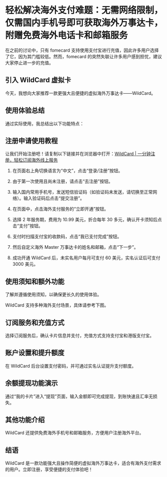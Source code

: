 # 轻松解决海外支付难题：无需网络限制，仅需国内手机号即可获取海外万事达卡，附赠免费海外电话卡和邮箱服务

在之前的讨论中，只有 fomecard 支持使用支付宝进行充值，因此许多用户选择了它，因为其门槛较低。然而，fomecard 的突然失联让许多用户感到担忧，建议大家停止进一步的充值。

## 引入 WildCard 虚拟卡

今天，我想向大家推荐一款更强大且便捷的虚拟海外万事达卡——WildCard。

## 使用体验总结

通过实际使用，我总结出以下功能特点：

## 注册申请使用教程

让我们开始注册吧！请复制以下链接并在浏览器中打开：[WildCard | 一分钟注册，轻松订阅海外线上服务](https://bbtdd.com/WildCard)

1. 在页面右上角切换语言为“中文”，点击“登录/注册”按钮。
   
2. 由于第一次使用且尚未注册，请点击“去注册”按钮。

3. 输入国内常用手机号，发送短信验证码（如验证码未发送，请切换至正常网络）。输入验证码后点击“提交注册”。

4. 在页面中，点击海外支付服务的“立即开通”按钮。

5. 选择 2 年服务期，费用为 10.99 美元，折合每年 30 多元，确认开卡须知后点击“支付”按钮。

6. 支付时扫描支付宝的收款码，点击“我已支付完成”按钮。

7. 然后自定义海外 Master 万事达卡的姓名和邮箱，点击“下一步”。

8. 成功开通 WildCard 后，未实名用户每月可支付 60 美元，实名认证后可支付 3000 美元。

## 使用须知和额外功能

了解并遵循使用须知，以确保更长久的使用体验。

WildCard 支持多种海外支付场景，具体请参考下图。

## 订阅服务和充值方式

选择订阅服务后，确认卡片信息并支付，充值方式支持支付宝和港版支付宝。

## 账户设置和提升额度

在 WildCard 后台设置支付密码，并可通过实名认证提升支付额度。

## 余额提现功能演示

通过“我的卡片”进入“提现”页面，输入金额即可完成提现，到账快速且汇率无损失。

## 其他功能介绍

WildCard 还提供免费海外手机号和邮箱服务，方便用户注册海外平台。

## 结语

WildCard 是一款功能强大且操作简便的虚拟海外万事达卡，适合有海外支付需求的用户。立即注册，享受便捷的支付体验吧！